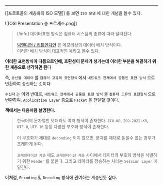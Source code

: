
---

[[프로토콜의 계층화와 ISO 모델]] 를 보면 `ISO 모델` 에 대한 개념을 볼수 있다.

![[OSI Presentation 층 프로세스.png]]

>[!info] 데이터표현 방식은 컴퓨터 시스템의 종류에 따라 달라진다. <br><br>[빅엔디언 / 리틀엔디언](https://ko.wikipedia.org/wiki/%EC%97%94%EB%94%94%EC%96%B8) 은 메모리상의 데이터 배치 방식이다.<br> 이러한 배치 방식이 대표적인 예라고 볼수 있다.
>


**이러한 표현방식이 다름으로인해, 호환성이 문제가 생기는데 이러한 부분을 해결하기 위한 계층으로 생각하면 된다**

즉, `송신할 데이터` 를 `컴퓨터 고유의 표현형식` 에서 `네트워크 전체에서 공통된 표현 방식` 으로 변환하여 송신하는 것이다.

`수신자` 는 이와 반대로, `네트워크 전체에서 공통된 표현 방식` 을 `컴퓨터 고유의 표현형식` 으로 변환하여, `Application Layer` 층으로 `Packet` 을 전달할 것이다.

**책에서는 다음처럼 설명한다.**

> 한국어의 문자열만 보더라도 여러 형식이 존재한다. `ECU-KR`, `ISO-2022-KR`, `UTF-8`, `UTF-16` 등등 다양한 부호화 방식이 존재한다.<br><br>이 부호화가 제대로 `deconding` 되지 않으면, 문자를 제대로 읽을수 없는 경우가 초래하게 된다.<br><br> `프레젠테이션 계층` 에도 `프레젠테이션 계층` 사이에서 데이터의 부호화 방식을 식별하기 위한 `Header` 를 붙힌다. 그리고 데이터를 정송하는 처리는 `Session Layer` 에 맡긴다.

이처럼, `Encoding` 및 `Decoding` 방식에 관여하는 계층인듯 싶다. 